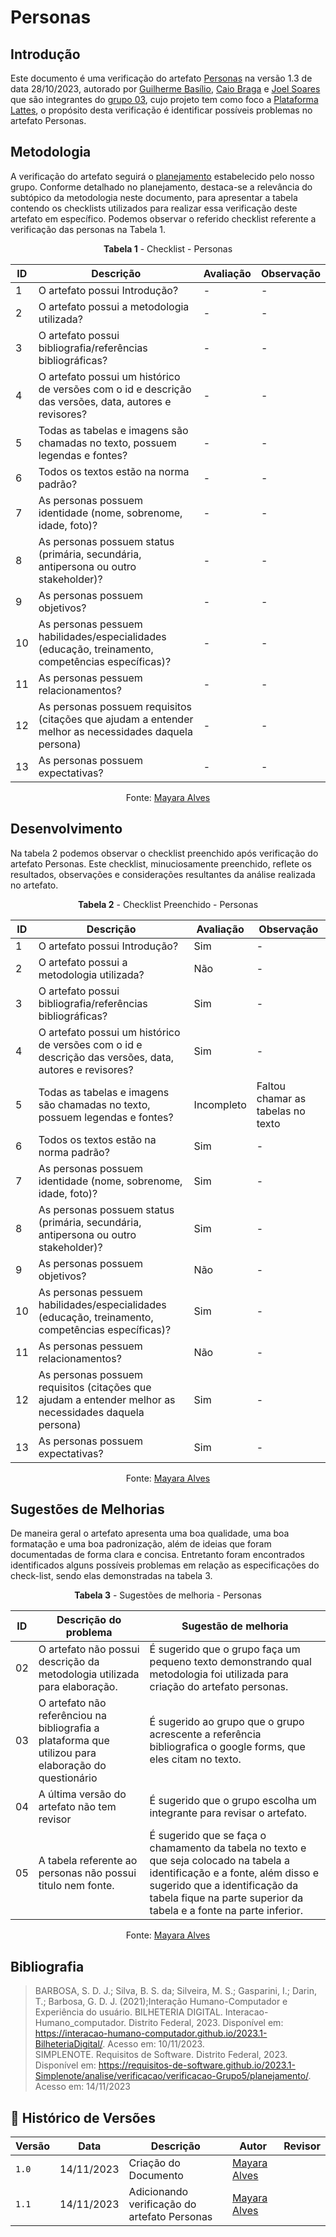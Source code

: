 # Personas
 
## Introdução

Este documento é uma verificação do artefato [Personas](https://interacao-humano-computador.github.io/2023.2-PlataformaLattes/analise-de-requisitos/personas//) na versão 1.3 de data 28/10/2023, autorado por [Guilherme Basílio](https://github.com/GuilhermeBES), [Caio Braga](https://github.com/caioalvesbraga) e [Joel Soares](https://github.com/JoelSRangel) que são integrantes do [grupo 03](https://interacao-humano-computador.github.io/2023.2-PlataformaLattes/), cujo projeto tem como foco a [Plataforma Lattes](https://www.lattes.cnpq.br/), o propósito desta verificação é identificar possíveis problemas no artefato Personas.


## Metodologia 

A verificação do artefato seguirá o [planejamento](https://interacao-humano-computador.github.io/2023.2-Ventoy/verificacao/planejamendoDaVerificacao/) estabelecido pelo nosso grupo. Conforme detalhado no planejamento, destaca-se a relevância do subtópico da metodologia neste documento, para apresentar a tabela contendo os checklists utilizados para realizar essa verificação deste artefato em específico. Podemos observar o referido checklist referente a verificação das personas na Tabela 1. 

<center>

**Tabela 1** - Checklist - Personas

| ID | Descrição                                                                                                                      | Avaliação  | Observação                                                             |
|----|--------------------------------------------------------------------------------------------------------------------------------|------------|------------------------------------------------------------------------|
| 1  | O artefato possui Introdução?   |  -   | - |
| 2  | O artefato possui a metodologia utilizada?  |   -   |   - |
| 3  | O artefato possui bibliografia/referências bibliográficas? |   - |  - |
| 4  | O artefato possui um histórico de versões com o id e descrição das versões, data, autores e revisores? | -  |   -  |
| 5  | Todas as tabelas e imagens são chamadas no texto, possuem legendas e fontes?            |  -    |    -   |
| 6  | Todos os textos estão na norma padrão?                                       						      |    -  |     -  |
| 7  | As personas possuem identidade (nome, sobrenome, idade, foto)?        |    -  |   -
| 8  | As personas possuem status (primária, secundária, antipersona ou outro stakeholder)?           | -   |   -
| 9  | As personas possuem objetivos?       |       -       |   -
| 10 | As personas pessuem habilidades/especialidades (educação, treinamento, competências específicas)?    | - |-  
| 11 | As personas pessuem relacionamentos?                          |  -     |  - 
| 12 | As personas possuem requisitos (citações que ajudam a entender melhor as necessidades daquela persona)   | - |     -
| 13 | As personas possuem expectativas?                          |   -    |    - |
 

Fonte: [Mayara Alves](https://github.com/Mayara-tech) 

</center>

## Desenvolvimento 

Na tabela 2 podemos observar o checklist preenchido após verificação do artefato Personas. Este checklist, minuciosamente preenchido, reflete os resultados, observações e considerações resultantes da análise realizada no artefato.

<center>

**Tabela 2** - Checklist Preenchido - Personas

| ID | Descrição                                                                                                                      | Avaliação  | Observação                                                             |
|----|--------------------------------------------------------------------------------------------------------------------------------|------------|------------------------------------------------------------------------|
| 1  | O artefato possui Introdução?   |  Sim  | - |
| 2  | O artefato possui a metodologia utilizada?  |  Não   |   - |
| 3  | O artefato possui bibliografia/referências bibliográficas? |   Sim |  - |
| 4  | O artefato possui um histórico de versões com o id e descrição das versões, data, autores e revisores? | Sim  |   -  |
| 5  | Todas as tabelas e imagens são chamadas no texto, possuem legendas e fontes?            | Incompleto  |   Faltou chamar as tabelas no texto |
| 6  | Todos os textos estão na norma padrão?                                       						      |  Sim |     -  |
| 7  | As personas possuem identidade (nome, sobrenome, idade, foto)?        |   Sim  |   -
| 8  | As personas possuem status (primária, secundária, antipersona ou outro stakeholder)?           | Sim   |   -
| 9  | As personas possuem objetivos?       |      Não      |   -
| 10 | As personas pessuem habilidades/especialidades (educação, treinamento, competências específicas)?    | Sim |-  
| 11 | As personas pessuem relacionamentos?                          |  Não   |  - 
| 12 | As personas possuem requisitos (citações que ajudam a entender melhor as necessidades daquela persona)   | Sim |     -
| 13 | As personas possuem expectativas?                          |  Sim    |    - |

Fonte: [Mayara Alves](https://github.com/Mayara-tech) 

</center>


## Sugestões de Melhorias

De maneira geral o artefato apresenta uma boa qualidade, uma boa formatação e uma boa padronização, além de ideias que foram documentadas de forma clara e concisa. Entretanto foram encontrados identificados alguns possíveis problemas em relação as especificações do check-list, sendo elas demonstradas na tabela 3. 

<center>

**Tabela 3** - Sugestões de melhoria - Personas

| ID | Descrição do problema | Sugestão de melhoria |
| --- | ---------------------| ---------------------- |
| 02 | O artefato não possui descrição da metodologia utilizada para elaboração. | É sugerido que o grupo faça um pequeno texto demonstrando qual metodologia foi utilizada para criação do artefato personas.
| 03 | O artefato não referênciou na bibliografia a plataforma que utilizou para elaboração do questionário | É sugerido ao grupo que o grupo acrescente a referência bibliografica o google forms, que eles citam no texto.
| 04 | A última versão do artefato não tem revisor| É sugerido que o grupo escolha um integrante para revisar o artefato.
| 05 | A tabela referente ao personas não possui titulo nem fonte.  | É sugerido que se faça o chamamento da tabela no texto e que seja colocado na tabela a identificação e a fonte, além disso e sugerido que a identificação da tabela fique na parte superior da tabela e a fonte na parte inferior.


Fonte: [Mayara Alves](https://github.com/Mayara-tech) 
</center>

## Bibliografia

> BARBOSA, S. D. J.; Silva, B. S. da; Silveira, M. S.; Gasparini, I.; Darin, T.; Barbosa, G. D. J. (2021);Interação Humano-Computador e Experiência do usuário.
> BILHETERIA DIGITAL. Interacao-Humano_computador. Distrito Federal, 2023. Disponível em: <https://interacao-humano-computador.github.io/2023.1-BilheteriaDigital/>. Acesso em: 10/11/2023.<br>
> SIMPLENOTE. Requisitos de Software. Distrito Federal, 2023. Disponível em: <https://requisitos-de-software.github.io/2023.1-Simplenote/analise/verificacao/verificacao-Grupo5/planejamento/>. Acesso em: 14/11/2023

## 📑 Histórico de Versões

| Versão | Data       | Descrição                                       | Autor                                          | Revisor                                      |
| ------ | ---------- | ----------------------------------------------- | -----------------------------------------------| ---------------------------------------------|
| `1.0`  | 14/11/2023 | Criação do Documento | [Mayara Alves](https://github.com/Mayara-tech)  | |
| `1.1`  | 14/11/2023 | Adicionando verificação do artefato Personas|  [Mayara Alves](https://github.com/Mayara-tech) |  |
